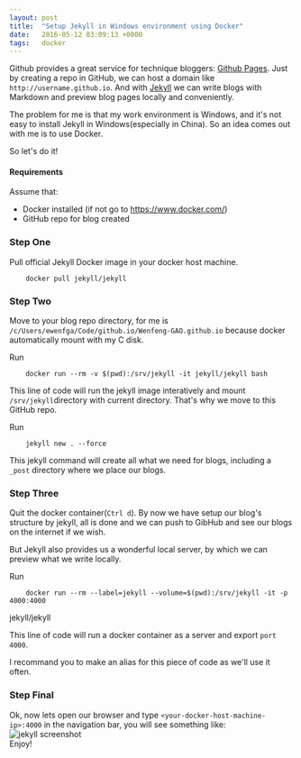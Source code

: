 ```yaml
---
layout: post
title:  "Setup Jekyll in Windows environment using Docker"
date:   2016-05-12 03:09:13 +0000
tags:   docker
---
```


Github provides a great service for technique bloggers: [Github
Pages](https://pages.github.com/). Just by creating a repo in GitHub, we can
host a domain like `http://username.github.io`. And with
[Jekyll](https://jekyllrb.com/) we can write blogs with Markdown and preview
blog pages locally and conveniently. 

The problem for me is that my work environment is Windows, and it's not easy to
install Jekyll in Windows(especially in China). So an idea comes out with me is
to use Docker.

So let's do it!

#### Requirements
Assume that:

* Docker installed (if not go to https://www.docker.com/)
* GitHub repo for blog created

### Step One
Pull official Jekyll Docker image in your docker host machine.  

        docker pull jekyll/jekyll

### Step Two
Move to your blog repo directory, for me is
`/c/Users/ewenfga/Code/github.io/Wenfeng-GAO.github.io` because docker
automatically mount with my C disk.

Run

        docker run --rm -v $(pwd):/srv/jekyll -it jekyll/jekyll bash

This line of code will run the jekyll image interatively and mount
`/srv/jekyll`directory with current directory. That's why we move to this GitHub
repo.

Run

        jekyll new . --force

This jekyll command will create all what we need for blogs, including a `_post`
directory where we place our blogs.

### Step Three
Quit the docker container(`Ctrl d`). By now we have setup our blog's structure
by jekyll, all is done and we can push to GibHub and see our blogs on the
internet if we wish.

But Jekyll also provides us a wonderful local server, by which we can preview
what we write locally.

Run

        docker run --rm --label=jekyll --volume=$(pwd):/srv/jekyll -it -p 4000:4000
jekyll/jekyll

This line of code will run a docker container as a server and export `port
4000`.

I recommand you to make an alias for this piece of code as we'll use it often.

### Step Final
Ok, now lets open our browser and type `<your-docker-host-machine-ip>:4000` in
the navigation bar, you will see something like: ![jekyll
screenshot](/assets/jekyll.PNG)  
Enjoy!


